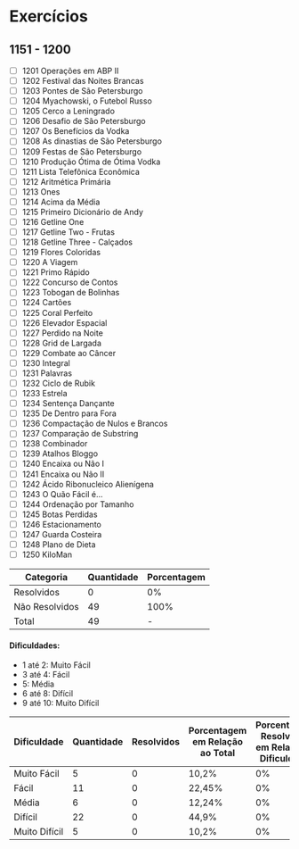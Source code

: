 # Exercícios
## 1151 - 1200

- [ ] 1201	Operações em ABP II
- [ ] 1202	Festival das Noites Brancas
- [ ] 1203	Pontes de São Petersburgo
- [ ] 1204	Myachowski, o Futebol Russo
- [ ] 1205	Cerco a Leningrado
- [ ] 1206	Desafio de São Petersburgo
- [ ] 1207	Os Benefícios da Vodka
- [ ] 1208	As dinastias de São Petersburgo
- [ ] 1209	Festas de São Petersburgo
- [ ] 1210	Produção Ótima de Ótima Vodka
- [ ] 1211	Lista Telefônica Econômica
- [ ] 1212	Aritmética Primária
- [ ] 1213	Ones
- [ ] 1214	Acima da Média
- [ ] 1215	Primeiro Dicionário de Andy
- [ ] 1216	Getline One
- [ ] 1217	Getline Two - Frutas
- [ ] 1218	Getline Three - Calçados
- [ ] 1219	Flores Coloridas
- [ ] 1220	A Viagem
- [ ] 1221	Primo Rápido
- [ ] 1222	Concurso de Contos
- [ ] 1223	Tobogan de Bolinhas
- [ ] 1224	Cartões
- [ ] 1225	Coral Perfeito
- [ ] 1226	Elevador Espacial
- [ ] 1227	Perdido na Noite
- [ ] 1228	Grid de Largada
- [ ] 1229	Combate ao Câncer
- [ ] 1230	Integral
- [ ] 1231	Palavras
- [ ] 1232	Ciclo de Rubik
- [ ] 1233	Estrela
- [ ] 1234	Sentença Dançante
- [ ] 1235	De Dentro para Fora
- [ ] 1236	Compactação de Nulos e Brancos
- [ ] 1237	Comparação de Substring
- [ ] 1238	Combinador
- [ ] 1239	Atalhos Bloggo
- [ ] 1240	Encaixa ou Não I
- [ ] 1241	Encaixa ou Não II
- [ ] 1242	Ácido Ribonucleico Alienígena
- [ ] 1243	O Quão Fácil é...
- [ ] 1244	Ordenação por Tamanho
- [ ] 1245	Botas Perdidas
- [ ] 1246	Estacionamento
- [ ] 1247	Guarda Costeira
- [ ] 1248	Plano de Dieta
- [ ] 1250	KiloMan

| Categoria  | Quantidade | Porcentagem |
| ------------- | ------------- | ------------- |
| Resolvidos | 0 | 0% |
| Não Resolvidos  | 49 | 100% |
| Total  | 49 | - |

#### Dificuldades:
- 1 até 2: Muito Fácil
- 3 até 4: Fácil
- 5: Média
- 6 até 8: Difícil
- 9 até 10: Muito Difícil

| Dificuldade | Quantidade | Resolvidos | Porcentagem em Relação ao Total | Porcentagem Resolvidos em Relação à Dificuldade|
| ------------- | ------------- | ------------- | ------------- | ------------- |
| Muito Fácil | 5 | 0 | 10,2% | 0% |
| Fácil | 11 | 0 | 22,45% | 0% |
| Média | 6 | 0 | 12,24% | 0% |
| Difícil | 22 | 0 | 44,9% | 0% |
| Muito Difícil | 5 | 0 | 10,2% | 0% |

